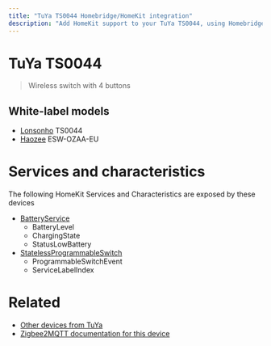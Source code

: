 ```yaml
---
title: "TuYa TS0044 Homebridge/HomeKit integration"
description: "Add HomeKit support to your TuYa TS0044, using Homebridge, Zigbee2MQTT and homebridge-z2m."
---
```

<!---
This file has been GENERATED using src/docgen/docgen.ts
DO NOT EDIT THIS FILE MANUALLY!
-->
# TuYa TS0044
> Wireless switch with 4 buttons


## White-label models
* [Lonsonho](../index.md#lonsonho) TS0044
* [Haozee](../index.md#haozee) ESW-OZAA-EU

# Services and characteristics
The following HomeKit Services and Characteristics are exposed by
these devices

* [BatteryService](../../battery.md)
  * BatteryLevel
  * ChargingState
  * StatusLowBattery
* [StatelessProgrammableSwitch](../../action.md)
  * ProgrammableSwitchEvent
  * ServiceLabelIndex


# Related
* [Other devices from TuYa](../index.md#tuya)
* [Zigbee2MQTT documentation for this device](https://www.zigbee2mqtt.io/devices/TS0044.html)